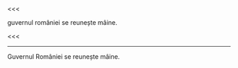 <<<

guvernul româniei se reunește mâine.

<<<

---

>>>

Guvernul României se reunește mâine.

>>>
